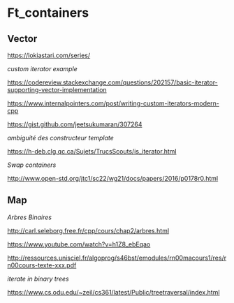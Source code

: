 # Ft_containers

## Vector

https://lokiastari.com/series/

*custom iterator example*

https://codereview.stackexchange.com/questions/202157/basic-iterator-supporting-vector-implementation

https://www.internalpointers.com/post/writing-custom-iterators-modern-cpp

https://gist.github.com/jeetsukumaran/307264

*ambiguité des constructeur template*

https://h-deb.clg.qc.ca/Sujets/TrucsScouts/is_iterator.html

*Swap containers*

http://www.open-std.org/jtc1/sc22/wg21/docs/papers/2016/p0178r0.html


## Map

*Arbres Binaires* 

http://carl.seleborg.free.fr/cpp/cours/chap2/arbres.html

https://www.youtube.com/watch?v=h1Z8_ebEqao

http://ressources.unisciel.fr/algoprog/s46bst/emodules/rn00macours1/res/rn00cours-texte-xxx.pdf


*iterate in binary trees*

https://www.cs.odu.edu/~zeil/cs361/latest/Public/treetraversal/index.html